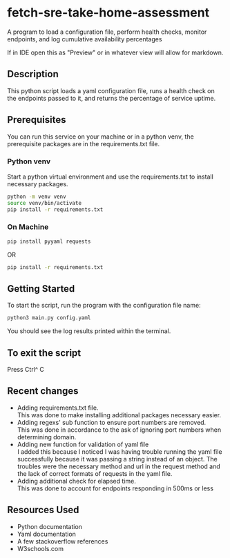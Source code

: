 # fetch-sre-take-home-assessment
A program to load a configuration file, perform health checks, monitor endpoints, and log cumulative availability percentages

If in IDE open this as "Preview" or in whatever view will allow for markdown.


<h2>Description</h2>
This python script loads a yaml configuration file, runs a health check on the endpoints passed to it, and returns the percentage of
service uptime.

<h2>Prerequisites</h2>
You can run this service on your machine or in a python venv, the prerequisite packages are in the requirements.txt file.


<h3>Python venv</h3>
Start a python virtual environment and use the requirements.txt to install necessary packages.

```bash
python -m venv venv
source venv/bin/activate
pip install -r requirements.txt
```





<h3>On Machine</h2>

```bash
pip install pyyaml requests
```

OR

```bash
pip install -r requirements.txt
```



<h2>Getting Started</h2>
To start the script, run the program with the configuration file name: 

```bash
python3 main.py config.yaml
```

You should see the log results printed within the terminal.


<h2>To exit the script </h2>
Press Ctrl^ C

<h2>Recent changes</h2>
<ul>
<li>Adding requirements.txt file.</li>
This was done to make installing additional packages necessary easier.
<li>Adding regexs' sub function to ensure port numbers are removed.</li>
This was done in accordance to the ask of ignoring port numbers when determining domain.
<li>Adding new function for validation of yaml file</li>
I added this because I noticed I was having trouble running the yaml file successfully because it was passing a string instead of an object.
The troubles were the necessary method and url in the request method and the lack of correct formats of requests in the yaml file.
<li>Adding additional check for elapsed time.</li>
This was done to account for endpoints responding in 500ms or less
</ul>

<h2>Resources Used</h2>
<ul>
<li>Python documentation</li>
<li>Yaml documentation</li>
<li>A few stackoverflow references</li>
<li>W3schools.com</li>
</ul>
